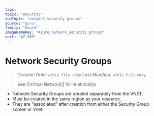 ```yaml
---
tags:
topic: "security"
subTopic: "network_security_groups"
source: "guru"
family: "Azure"
imageNameKey: "Azure_network_security_groups"
cert: "AZ-900"
---
```

# Network Security Groups

> _Creation Date:_ `=this.file.cday` _Last Modified:_ `=this.file.mday`

> See [[Virtual Network]] for relationship

- Network Security Groups are created separately from the VNET.
- Must be created in the same region as your resource.
- They are "associated" after creation from either the Security Group screen or Vnet.

